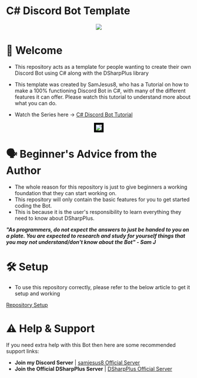 # C# Discord Bot Template

<p align="center">
    <img src="https://imgur.com/orKLJEx.png" />
</p>

# :wave: Welcome
- This repository acts as a template for people wanting to create their own Discord Bot using C# along with the DSharpPlus library

- This template was created by SamJesus8, who has a Tutorial on how to make a 100% functioning Discord Bot
in C#, with many of the different features it can offer. Please watch this tutorial to understand more about what you can do.

- Watch the Series here -> [C# Discord Bot Tutorial](https://www.youtube.com/playlist?list=PLcpUxmcrEm_Bn4K-kcE9ebsQPvNcR8KZx)

<p align="center">
    <img src="https://imgur.com/OmdLEsh.png" style="border:5px solid black" />
</p>

# :speaking_head: Beginner's Advice from the Author

- The whole reason for this repository is just to give beginners a working foundation that they can start working on.
- This repository will only contain the basic features for you to get started coding the Bot.
- This is because it is the user's responsibility to learn everything they need to know about DSharpPlus.

***"As programmers, do not expect the answers to just be handed to you on a plate. You are expected to research and study for yourself
things that you may not understand/don't know about the Bot" - Sam J***

# :hammer_and_wrench: Setup

- To use this repository correctly, please refer to the below article to get it setup and working

[Repository Setup](https://github.com/samjesus8/CSharp-Discord-Bot-Template/blob/master/docs/repository_setup.md)

# :warning: Help & Support

If you need extra help with this Bot then here are some recommended support links:

- **Join my Discord Server** | [samjesus8 Official Server](https://discord.com/invite/GrcaGNSfCR)
- **Join the Official DSharpPlus Server** | [DSharpPlus Official Server](https://discord.com/invite/dsharpplus)